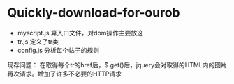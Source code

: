 # Quickly-download-for-ourob
- myscript.js  算入口文件，对dom操作主要放这
- tr.js        定义了tr类
- config.js    分析每个帖子的规则

现存问题：
在取得每个tr的href后，$.get()后，jquery会对取得的HTML内的图片再次请求。增加了许多不必要的HTTP请求
